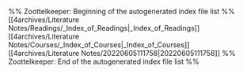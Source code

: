 %% Zoottelkeeper: Beginning of the autogenerated index file list  %%
 [[4archives/Literature Notes/Readings/_Index_of_Readings|_Index_of_Readings]]
 [[4archives/Literature Notes/Courses/_Index_of_Courses|_Index_of_Courses]]
 [[4archives/Literature Notes/20220605111758|20220605111758]]
%% Zoottelkeeper: End of the autogenerated index file list  %%
